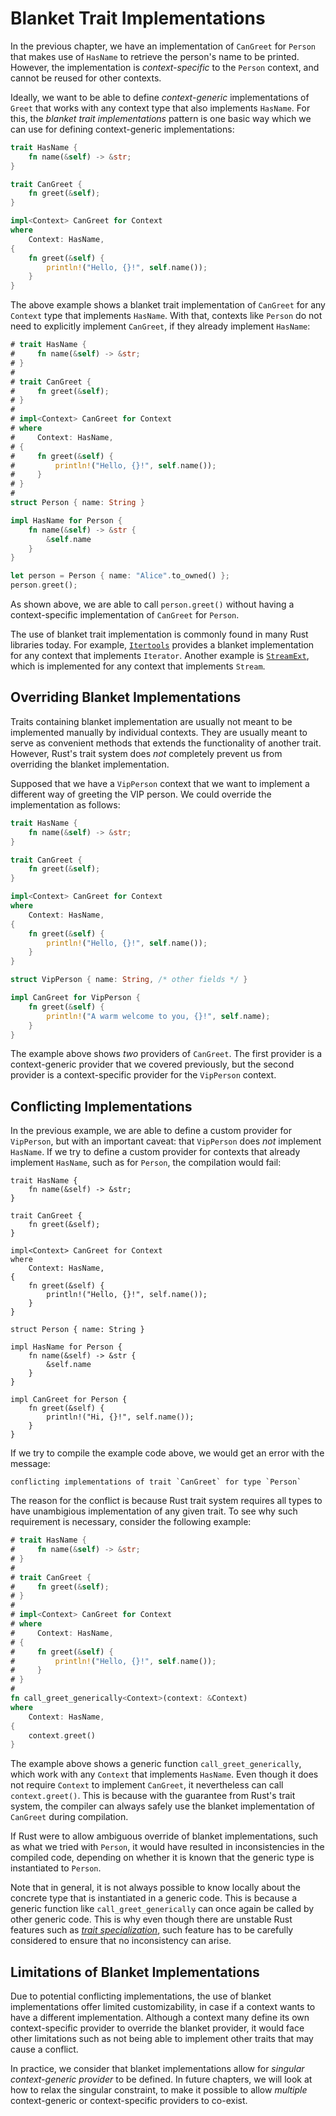 # Blanket Trait Implementations

In the previous chapter, we have an implementation of `CanGreet` for `Person` that
makes use of `HasName` to retrieve the person's name to be printed.
However, the implementation is _context-specific_ to the `Person` context,
and cannot be reused for other contexts.

Ideally, we want to be able to define _context-generic_ implementations
of `Greet` that works with any context type that also implements `HasName`.
For this, the _blanket trait implementations_ pattern is one basic way which we can use for
defining context-generic implementations:

```rust
trait HasName {
    fn name(&self) -> &str;
}

trait CanGreet {
    fn greet(&self);
}

impl<Context> CanGreet for Context
where
    Context: HasName,
{
    fn greet(&self) {
        println!("Hello, {}!", self.name());
    }
}
```

The above example shows a blanket trait implementation of `CanGreet` for any
`Context` type that implements `HasName`. With that, contexts like `Person`
do not need to explicitly implement `CanGreet`, if they already implement
`HasName`:

```rust
# trait HasName {
#     fn name(&self) -> &str;
# }
#
# trait CanGreet {
#     fn greet(&self);
# }
#
# impl<Context> CanGreet for Context
# where
#     Context: HasName,
# {
#     fn greet(&self) {
#         println!("Hello, {}!", self.name());
#     }
# }
#
struct Person { name: String }

impl HasName for Person {
    fn name(&self) -> &str {
        &self.name
    }
}

let person = Person { name: "Alice".to_owned() };
person.greet();
```

As shown above, we are able to call `person.greet()` without having a context-specific
implementation of `CanGreet` for `Person`.

The use of blanket trait implementation is commonly found in many Rust libraries today.
For example, [`Itertools`](https://docs.rs/itertools/latest/itertools/trait.Itertools.html)
provides a blanket implementation for any context that implements `Iterator`.
Another example is [`StreamExt`](https://docs.rs/futures/latest/futures/stream/trait.StreamExt.html),
which is implemented for any context that implements `Stream`.

## Overriding Blanket Implementations

Traits containing blanket implementation are usually not meant to be implemented manually
by individual contexts. They are usually meant to serve as convenient methods that extends the
functionality of another trait. However, Rust's trait system does _not_ completely prevent us
from overriding the blanket implementation.

Supposed that we have a `VipPerson` context that we want to implement a different way of
greeting the VIP person. We could override the implementation as follows:

```rust
trait HasName {
    fn name(&self) -> &str;
}

trait CanGreet {
    fn greet(&self);
}

impl<Context> CanGreet for Context
where
    Context: HasName,
{
    fn greet(&self) {
        println!("Hello, {}!", self.name());
    }
}

struct VipPerson { name: String, /* other fields */ }

impl CanGreet for VipPerson {
    fn greet(&self) {
        println!("A warm welcome to you, {}!", self.name);
    }
}
```

The example above shows _two_ providers of `CanGreet`. The first provider is
a context-generic provider that we covered previously, but the second provider
is a context-specific provider for the `VipPerson` context.

## Conflicting Implementations

In the previous example, we are able to define a custom provider for `VipPerson`,
but with an important caveat: that `VipPerson` does _not_ implement `HasName`.
If we try to define a custom provider for contexts that already implement `HasName`,
such as for `Person`, the compilation would fail:

```rust,compile_fail
trait HasName {
    fn name(&self) -> &str;
}

trait CanGreet {
    fn greet(&self);
}

impl<Context> CanGreet for Context
where
    Context: HasName,
{
    fn greet(&self) {
        println!("Hello, {}!", self.name());
    }
}

struct Person { name: String }

impl HasName for Person {
    fn name(&self) -> &str {
        &self.name
    }
}

impl CanGreet for Person {
    fn greet(&self) {
        println!("Hi, {}!", self.name());
    }
}
```

If we try to compile the example code above, we would get an error with the message:

```text
conflicting implementations of trait `CanGreet` for type `Person`
```

The reason for the conflict is because Rust trait system requires all types
to have unambigious implementation of any given trait. To see why such requirement
is necessary, consider the following example:

```rust
# trait HasName {
#     fn name(&self) -> &str;
# }
#
# trait CanGreet {
#     fn greet(&self);
# }
#
# impl<Context> CanGreet for Context
# where
#     Context: HasName,
# {
#     fn greet(&self) {
#         println!("Hello, {}!", self.name());
#     }
# }
#
fn call_greet_generically<Context>(context: &Context)
where
    Context: HasName,
{
    context.greet()
}
```

The example above shows a generic function `call_greet_generically`, which work with
any `Context` that implements `HasName`. Even though it does not require `Context` to
implement `CanGreet`, it nevertheless can call `context.greet()`. This is because with
the guarantee from Rust's trait system, the compiler can always safely use the blanket
implementation of `CanGreet` during compilation.

If Rust were to allow ambiguous override of blanket implementations, such as what we
tried with `Person`, it would have resulted in inconsistencies in the compiled code,
depending on whether it is known that the generic type is instantiated to `Person`.

Note that in general, it is not always possible to know locally about the concrete type
that is instantiated in a generic code. This is because a generic function like
`call_greet_generically` can once again be called by other generic code. This is why
even though there are unstable Rust features such as
[_trait specialization_](https://rust-lang.github.io/rfcs/1210-impl-specialization.html),
such feature has to be carefully considered to ensure that no inconsistency can arise.

## Limitations of Blanket Implementations

Due to potential conflicting implementations, the use of blanket implementations offer
limited customizability, in case if a context wants to have a different implementation.
Although a context many define its own context-specific provider to override the blanket
provider, it would face other limitations such as not being able to implement other traits
that may cause a conflict.

In practice, we consider that blanket implementations allow for _singular context-generic provider_
to be defined. In future chapters, we will look at how to relax the singular constraint,
to make it possible to allow _multiple_ context-generic or context-specific providers to co-exist.